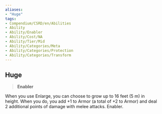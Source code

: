```yaml
---
aliases:
- "Huge"
tags:
- Compendium/CSRD/en/Abilities
- Ability
- Ability/Enabler
- Ability/Cost/NA
- Ability/Tier/Mid
- Ability/Categories/Meta
- Ability/Categories/Protection
- Ability/Categories/Transform
---
```


  
## Huge  
>**Enabler**
  
When you use Enlarge, you can choose to grow up to 16 feet (5 m) in height. When you do, you add +1 to Armor (a total of +2 to Armor) and deal 2 additional points of damage with melee attacks. Enabler.